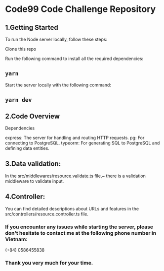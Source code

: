 # Code99 Code Challenge Repository

## 1.Getting Started
To run the Node server locally, follow these steps:

Clone this repo

Run the following command to install all the required dependencies:

## `yarn` 

Start the server locally with the following command:

## `yarn dev` 

## 2.Code Overview
Dependencies

express: The server for handling and routing HTTP requests.
pg: For connecting to PostgreSQL.
typeorm: For generating SQL to PostgreSQL and defining data entities.

## 3.Data validation:
In the src/middlewares/resource.validate.ts file,~
there is a validation middleware to validate input.

## 4.Controller:
You can find detailed descriptions about URLs and features in the 
src/controllers/resource.controller.ts file.

### If you encounter any issues while starting the server, please don't hesitate to contact me at the following phone number in Vietnam:

(+84) 0586455838

### Thank you very much for your time.

